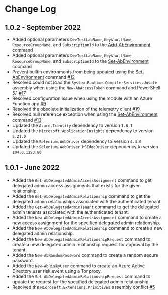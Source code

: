 <!--
    Please leave this section at the top of the change log.

    Changes for the upcoming release should go under the section titled "Upcoming Release", and should adhere to the following format:

    ## Upcoming Release
    * Overview of change #1
        - Additional information about change #1
    * Overview of change #2
        - Additional information about change #2
        - Additional information about change #2
    * Overview of change #3
    * Overview of change #4
        - Additional information about change #4

    ## YYYY.MM.DD - Version X.Y.Z (Previous Release)
    * Overview of change #1
        - Additional information about change #1
-->

# Change Log

## 1.0.2 - September 2022

* Added optional parameters `DevTestLabName`, `KeyVaultName`, `ResourceGroupName`, and `SubscriptionId` to the [Add-AbEnvironment](https://github.com/automationbrew/autobrew-powershell/blob/main/docs/help/Add-AbEnvironment.md) command
* Added optional parameters `DevTestLabName`, `KeyVaultName`, `ResourceGroupName`, and `SubscriptionId` to the [Set-AbEnvironment](https://github.com/automationbrew/autobrew-powershell/blob/main/docs/help/Set-AbEnvironment.md) coomand
* Prevent builtin environments from being updated using the [Set-AbEnvironment](https://github.com/automationbrew/autobrew-powershell/blob/main/docs/help/Set-AbEnvironment.md) command [#12](https://github.com/automationbrew/autobrew-powershell/issues/12)
* Resolved could not load the `System.Runtime.CompilerServices.Unsafe` assembly when using the `New-AbAccessToken` command and PowerShell 5.1 [#17](https://github.com/automationbrew/autobrew-powershell/issues/17)
* Resolved configuration issue when using the module with an Azure Function app [#9](https://github.com/automationbrew/autobrew-powershell/issues/9)
* Resolved the obsolete initialization of the telemetry client [#19](https://github.com/automationbrew/autobrew-powershell/issues/19) 
* Resolved null reference exception when using the [Set-AbEnvironment](https://github.com/automationbrew/autobrew-powershell/blob/main/docs/help/Set-AbEnvironment.md) command [#13](https://github.com/automationbrew/autobrew-powershell/issues/13)
* Updated the `Azure.Identity` dependency to version `1.6.1`
* Updated the `Microsoft.ApplicationInsights` dependency to version `2.21.0`
* Updated the `Selenium.WebDriver` dependency to version `4.4.0`
* Updated the `Selenium.WebDriver.MSEdgeDriver` dependency to version `104.0.1293.80`

## 1.0.1 - June 2022

* Added the `Get-AbDelegatedAdminAccessAssignment` command to get delegated admin access assignments that exists for the given relationship.
* Added the `Get-AbDelegatedAdminRelationship` command to get the delegated admin relationships associated with the authenticated tenant.
* Added the `Get-AbDelegatedAdminTenant` command to get the delegated admin tenants associated with the authenticated tenant.
* Added the `New-AbDelegatedAdminAccessAssignment` command to create a new access assignment for the specified delegated admin relationship.
* Added the `New-AbDelegatedAdminRelationship` command to create a new delegated admin relationship.
* Added the `New-AbDelegatedAdminRelationshipRequest` command to create a new delegated admin relationship request for approval by the tenant.
* Added the `New-AbRandomPassword` command to create a random secure password.
* Added the `New-AbRiskyUser` command to create an Azure Active Directory user risk event using a Tor proxy.
* Added the `Set-AbDelegatedAdminRelationshipRequest` command to update the request for the specified delegated admin relationship.
* Resolved the `Microsoft.Extensions.Primitives` assembly conflict [#5](https://github.com/automationbrew/autobrew-powershell/issues/5)
